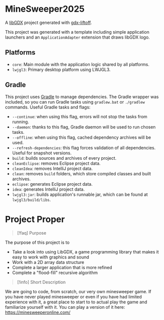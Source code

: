 # MineSweeper2025

A [libGDX](https://libgdx.com/) project generated with [gdx-liftoff](https://github.com/libgdx/gdx-liftoff).

This project was generated with a template including simple application launchers and an `ApplicationAdapter` extension that draws libGDX logo.

## Platforms

- `core`: Main module with the application logic shared by all platforms.
- `lwjgl3`: Primary desktop platform using LWJGL3.

## Gradle

This project uses [Gradle](https://gradle.org/) to manage dependencies.
The Gradle wrapper was included, so you can run Gradle tasks using `gradlew.bat` or `./gradlew` commands.
Useful Gradle tasks and flags:

- `--continue`: when using this flag, errors will not stop the tasks from running.
- `--daemon`: thanks to this flag, Gradle daemon will be used to run chosen tasks.
- `--offline`: when using this flag, cached dependency archives will be used.
- `--refresh-dependencies`: this flag forces validation of all dependencies. Useful for snapshot versions.
- `build`: builds sources and archives of every project.
- `cleanEclipse`: removes Eclipse project data.
- `cleanIdea`: removes IntelliJ project data.
- `clean`: removes `build` folders, which store compiled classes and built archives.
- `eclipse`: generates Eclipse project data.
- `idea`: generates IntelliJ project data.
- `lwjgl3:jar`: builds application's runnable jar, which can be found at `lwjgl3/build/libs`.

# Project Proper 
> [!faq] Purpose

The purpose of this project is to 
- Take a look into using LibGDX, a game programming library that makes it easy to work with graphics and sound
- Work with a 2D array data structure
- Complete a larger application that is more refined
- Complete a "flood-fill" recursive algorithm

> [!info] Short Description 

We are going to code, from scratch, our very own minesweeper game. If you have never played minesweeper or even if you have had limited experience with it, a great place to start to to actual play the game and familiarize yourself with it. You can play a version of it here: https://minesweeperonline.com/
